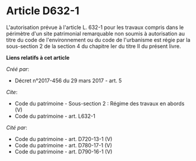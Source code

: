# Article D632-1

L'autorisation prévue à l'article L. 632-1 pour les travaux compris dans le périmètre d'un site patrimonial remarquable non
soumis à autorisation au titre du code de l'environnement ou du code de l'urbanisme est régie par la sous-section 2 de la
section 4 du chapitre Ier du titre II du présent livre.

**Liens relatifs à cet article**

_Créé par_:

  - Décret n°2017-456 du 29 mars 2017 - art. 5

_Cite_:

  - Code du patrimoine -  Sous-section 2 : Régime des travaux en abords (V)
  - Code du patrimoine - art. L632-1

_Cité par_:

  - Code du patrimoine - art. D720-13-1 (V)
  - Code du patrimoine - art. D780-17-1 (V)
  - Code du patrimoine - art. D790-16-1 (V)
